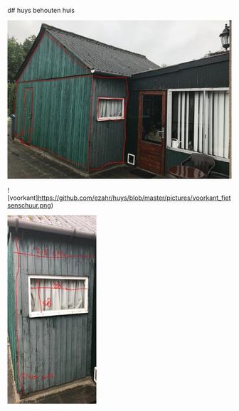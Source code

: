 d# huys
behouten huis

![fietsenschuur](https://github.com/ezahr/huys/blob/master/pictures/fietsenschuur.png)


![voorkant]https://github.com/ezahr/huys/blob/master/pictures/voorkant_fietsenschuur.png)


![zijkant ](https://github.com/ezahr/huys/blob/master/pictures/zijkant_fietsenschuur.png)

